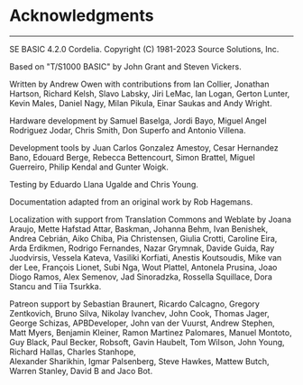 # Acknowledgments
***
SE BASIC 4.2.0 Cordelia.
Copyright (C) 1981-2023 Source Solutions, Inc.

Based on "T/S1000 BASIC" by John Grant and Steven Vickers.

Written by Andrew Owen with contributions from Ian Collier, Jonathan Hartson, 
Richard Kelsh, Slavo Labsky, Jiri LeMac, Ian Logan, Gerton Lunter, Kevin Males,
Daniel Nagy, Milan Pikula, Einar Saukas and Andy Wright.

Hardware development by Samuel Baselga, Jordi Bayo,
Miguel Angel Rodriguez Jodar, Chris Smith, Don Superfo and Antonio Villena.

Development tools by Juan Carlos Gonzalez Amestoy, Cesar Hernandez Bano, 
Edouard Berge, Rebecca Bettencourt, Simon Brattel, Miguel Guerreiro, 
Philip Kendal and Gunter Woigk.

Testing by Eduardo Llana Ugalde and Chris Young.

Documentation adapted from an original work by Rob Hagemans.

Localization with support from Translation Commons and Weblate by Joana Araujo, 
Mette Hafstad Attar, Baskman, Johanna Behm, Ivan Benishek, Andrea Cebrián, 
Aiko Chiba, Pia Christensen, Giulia Crotti, Caroline Eira, Arda Erdikmen, 
Rodrigo Fernandes, Nazar Grymnak, Davide Guida, Ray Juodvirsis, Vessela Kateva, 
Vasiliki Korfiati, Anestis Koutsoudis, Mike van der Lee, François Lionet, 
Subi Nga, Wout Plattel, Antonela Prusina, Joao Diogo Ramos, Alex Semenov, 
Jad Sinoradzka, Rossella Squillace, Dora Stancu and Tiia Tsurkka.

Patreon support by Sebastian Braunert, Ricardo Calcagno, Gregory Zentkovich,
Bruno Silva, Nikolay Ivanchev, John Cook, Thomas Jager, George Schizas,
APBDeveloper, John van der Vuurst, Andrew Stephen, Matt Myers, Benjamin Kleiner,
Ramon Martinez Palomares, Manuel Montoto, Guy Black, Paul Becker, Robsoft,
Gavin Haubelt, Tom Wilson, John Young, Richard Hallas, Charles Stanhope,  
Alexander Sharikhin, Igmar Palsenberg, Steve Hawkes, Mattew Butch,
Warren Stanley, David B and Jaco Bot.

